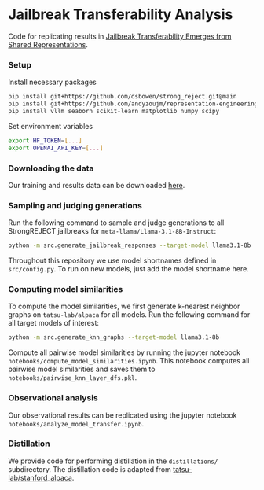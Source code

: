# Jailbreak Transferability Analysis

Code for replicating results in [Jailbreak Transferability Emerges from Shared Representations]().

### Setup

Install necessary packages
```bash
pip install git+https://github.com/dsbowen/strong_reject.git@main
pip install git+https://github.com/andyzoujm/representation-engineering.git@main
pip install vllm seaborn scikit-learn matplotlib numpy scipy
```

Set environment variables
```bash
export HF_TOKEN=[...]
export OPENAI_API_KEY=[...]
```

### Downloading the data

Our training and results data can be downloaded [here](https://huggingface.co/datasets/rangell/jailbreak_transfer/tree/main).

### Sampling and judging generations

Run the following command to sample and judge generations to all StrongREJECT jailbreaks for `meta-llama/Llama-3.1-8B-Instruct`:
```bash
python -m src.generate_jailbreak_responses --target-model llama3.1-8b
```
Throughout this repository we use model shortnames defined in `src/config.py`. To run on new models, just add the model shortname here.

### Computing model similarities

To compute the model similarities, we first generate k-nearest neighbor graphs on `tatsu-lab/alpaca` for all models. Run the following command for all target models of interest:
```bash
python -m src.generate_knn_graphs --target-model llama3.1-8b
```
Compute all pairwise model similarities by running the jupyter notebook `notebooks/compute_model_similarities.ipynb`. This notebook computes all pairwise model similarities and saves them to `notebooks/pairwise_knn_layer_dfs.pkl`.

### Observational analysis

Our observational results can be replicated using the jupyter notebook `notebooks/analyze_model_transfer.ipynb`.

### Distillation

We provide code for performing distillation in the `distillations/` subdirectory. The distillation code is adapted from [tatsu-lab/stanford_alpaca](https://github.com/tatsu-lab/stanford_alpaca).
